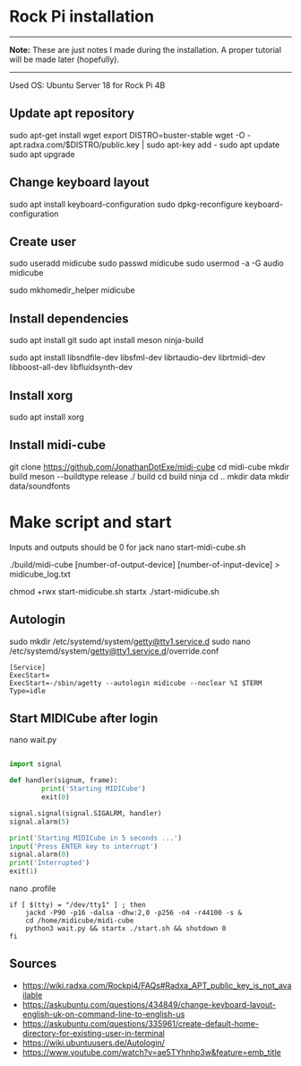 # Rock Pi installation

---
**Note:** These are just notes I made during the installation. A proper tutorial will be made later (hopefully).

---

Used OS: Ubuntu Server 18 for Rock Pi 4B

## Update apt repository
sudo apt-get install wget
export DISTRO=buster-stable
wget -O - apt.radxa.com/$DISTRO/public.key | sudo apt-key add -
sudo apt update
sudo apt upgrade

## Change keyboard layout
sudo apt install keyboard-configuration
sudo dpkg-reconfigure keyboard-configuration

## Create user
sudo useradd midicube
sudo passwd midicube
sudo usermod -a -G audio midicube

sudo mkhomedir_helper midicube

## Install dependencies
sudo apt install git
sudo apt install meson ninja-build

sudo apt install libsndfile-dev libsfml-dev librtaudio-dev librtmidi-dev libboost-all-dev libfluidsynth-dev

## Install xorg
sudo apt install xorg

## Install midi-cube
git clone https://github.com/JonathanDotExe/midi-cube
cd midi-cube
mkdir build
meson --buildtype release ./ build
cd build
ninja
cd ..
mkdir data
mkdir data/soundfonts

# Make script and start
Inputs and outputs should be 0 for jack
nano start-midi-cube.sh

./build/midi-cube \[number-of-output-device\]  \[number-of-input-device\] > midicube_log.txt

chmod +rwx start-midicube.sh
startx ./start-midicube.sh

## Autologin

sudo mkdir /etc/systemd/system/getty@tty1.service.d
sudo nano /etc/systemd/system/getty@tty1.service.d/override.conf

```
[Service]
ExecStart=
ExecStart=-/sbin/agetty --autologin midicube --noclear %I $TERM
Type=idle
```

## Start MIDICube after login
nano wait.py

```Python

import signal

def handler(signum, frame):
        print('Starting MIDICube')
        exit(0)

signal.signal(signal.SIGALRM, handler)
signal.alarm(5)

print('Starting MIDICube in 5 seconds ...')
input('Press ENTER key to interrupt')
signal.alarm(0)
print('Interrupted')
exit(1)


```

nano .profile

```
if [ $(tty) = "/dev/tty1" ] ; then
    jackd -P90 -p16 -dalsa -dhw:2,0 -p256 -n4 -r44100 -s &
    cd /home/midicube/midi-cube
    python3 wait.py && startx ./start.sh && shutdown 0
fi

```

## Sources
* https://wiki.radxa.com/Rockpi4/FAQs#Radxa_APT_public_key_is_not_available
* https://askubuntu.com/questions/434849/change-keyboard-layout-english-uk-on-command-line-to-english-us
* https://askubuntu.com/questions/335961/create-default-home-directory-for-existing-user-in-terminal
* https://wiki.ubuntuusers.de/Autologin/
* https://www.youtube.com/watch?v=ae5TYhnhp3w&feature=emb_title

